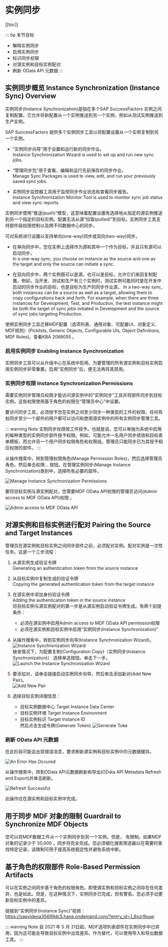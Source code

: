 # 实例同步

[[toc]]

::: tip 本节目标

- 解释实例同步
- 启用实例同步
- 标识同步权限
- 对源实例和目标实例配对
- 刷新 OData API 元数据
:::

## 实例同步概览 Instance Synchronization (Instance Sync) Overview

实例同步(Instance Synchronization)是指在多个SAP SuccessFactors 实例之间复制配置。它允许将新配置从一个实例推送到另一个实例，例如从测试实例推送到生产实例。

SAP SuccessFactors 提供多个实例同步工具以将配置设置从一个实例复制到另一个实例。

- “实例同步向导”用于设置和运行新的同步作业。  
Instance Synchronization Wizard is used to set up and run new sync jobs.

- “管理同步包”用于查看、编辑和运行先前保存的同步作业。  
Manage Sync Packages is used to view, edit, and run your previously saved sync jobs.

- 实例同步监控器工具用于监控同步作业状态和查看同步报告。  
Instance Synchronization Monitor Tool is used to monitor sync job status and view sync reports.

实例同步使用“推送(push)”模型，这意味着配置设置有选择地从指定的源实例推送到另一个指定的目标实例。配置无法从源“拉取(pulled)”到目标。实例同步工具支持部件级权限控制以及跨不同数据中心的同步。

可对系统进行设置以支持单向(one-way)同步或双向(two-way)同步。

- 在单向同步中，您在实例上选择作为源和其中一个作为目标，并且只有源可以启动同步。  
In a one-way sync, you choose on instance as the source and one as the target and only the source can initiate a sync.

- 在双向同步中，两个实例既可以是源，也可以是目标，允许它们来回复制配置。例如，当开发、测试和生产有三个实例时，测试实例可能同时是在开发中启动的同步作业的目标，也是目标为生产的同步作业源。
In a two-way sync, both instances can be a source as well as a target, allowing them to copy configurations back and forth. For example, when there are three instances for Development, Test, and Production, the test instance might be both the target of sync jobs initiated in Development and the source of sync jobs targeting Production.

使用实例同步工具迁移MDF配置（选项列表、通用对象、可配置UI、对象定义、MDF规则）(Picklists, Generic Objects, Configurable UIs, Object Definitions, MDF Rules)。查看KBA 2088055 。

### 启用实例同步 Enabling Instance Synchronization

实例同步工具可以从升级中心在系统中启用。为要管理的所有源实例和目标实例启用实例同步非常重要。启用“实例同步”后，便无法再将其禁用。

### 实例同步权限 Instance Synchronization Permissions

需要实例同步管理员权限才能访问源实例中的“实例同步”工具并将部件同步到目标实例。这些权限使用基于角色的权限在“管理员中心”中设置。

要访问同步工具，必须授予您在实例之间至少同步一种类型的工件的权限。任何有权同步至少一个部件的用户都可以访问和使用源实例中的所有实例同步管理工具。

::: warning Note
实例同步权限按工件授予。也就是说，您可以单独为系统中启用的每种类型的实例同步部件授予权限。例如，可能允许一名用户同步绩效和目标表单模板，而允许另一个用户同步权限角色和权限组。管理员只能同步已为其授予相应权限的部件。
:::

从操作搜索中，转到管理权限角色(Manage Permission Roles)，然后选择管理员角色，然后单击权限... 按钮。在管理实例同步(Manage Instance Synchronization)类别中，选择所有必要的部件。

![Manage Instance Synchronization Permissions](./img/20220509120545.png)

要将目标实例与源实例配对，您需要MDF OData API权限的管理员访问(Admin access to MDF OData API)权限 。

![Admin access to MDF OData API](./img/20220509120612.png)

## 对源实例和目标实例进行配对 Pairing the Source and Target Instances

管理员在源实例和目标实例之间同步部件之前，必须配对实例。配对实例是一次性任务。这是一个三步流程：

1. 从源实例生成验证令牌  
Generating an authentication token from the source instance

2. 从目标实例中复制生成的验证令牌  
Copying the generated authentication token from the target instance

3. 在源实例中添加身份验证令牌  
    Adding the authentication token in the source instance  
    将目标实例与源实例配对的第一步是从源实例启动验证令牌生成。有两个前提条件：  
    - 必须在源实例中启用Admin access to MDF OData API permission权限
    - 必须在源实例和目标实例中启用“实例同步(Instance Synchronization)” 

4. 从操作搜索中，转到实例同步向导(Instance Synchronization Wizard)。  
![Instance Synchronization Wizard](./img/20220509120706.png)  
缺省情况下，为配置复制(Configuration Copy)（实例同步(Instance Synchronization)） 选择单选按钮。单击下一步。  
![Launch the Instance Synchronization Wizard](./img/20220509120729.png)

5. 要添加对，请单击链接启动实例同步向导，然后单击添加新对(Add New Pair)。  
![Add New Pair](./img/20220509120745.png)  

6. 选择目标实例详细信息：
    - 目标实例数据中心 Target Instance Data Center
    - 目标实例环境 Target Instance Environment
    - 目标实例标识 Target Instance ID  
    然后点击生成令牌(Generate Token)
![Generate Toke](./img/20220509120809.png)

### 刷新 OData API 元数据

在此阶段可能会出现错误消息，要求刷新源实例和目标实例中的元数据缓存。

![An Error Has Occured](./img/20220509120846.png)

从操作搜索中，转到OData API元数据刷新和导出(OData API Metadata Refresh and Export)并单击刷新。

![Refresh Successful](./img/20220509120907.png)

此操作应在源实例和目标实例中完成。

## 用于同步 MDF 对象的限制 Guardrail to Synchronize MDF Objects

您可以将MDF数据工件从一个实例同步到另一个实例。但是， 有限制。如果MDF对象的记录少于 50,000 ，同步将完全完成。您必须细化搜索筛选器以在需要时查找特定记录。该限制可用于提高系统稳定性并避免系统中断。

## 基于角色的权限部件 Role-Based Permission Artifacts

可以在实例之间同步基于角色的权限角色。即使源实例和目标实例之间存在任何差异，也是如此。但是，在这种情况下，实例同步已完成，但有警告。您必须手动更新目标实例中的差异。

链接到“实例同步(Instance Sync)”视频：<https://sapvideoa35699dc5.hana.ondemand.com/?entry_id=1_6xzr9suw>

::: warning Note
自 2021 年 5 月 21日起，MDF选项列表部件在实例同步中已弃用，因为这可能会导致目标实例中出现差异。作为替代，可以使用导入和导出数据工具。
:::

